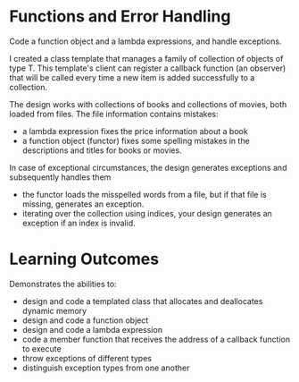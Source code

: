 # Functions and Error Handling
Code a function object and a lambda expressions, and handle exceptions.

I created a class template that manages a family of collection of objects of type T. This template's client can register a callback function (an observer) that will be called every time a new item is added successfully to a collection.

The design works with collections of books and collections of movies, both loaded from files. The file information contains mistakes:

+ a lambda expression fixes the price information about a book
+ a function object (functor) fixes some spelling mistakes in the descriptions and titles for books or movies.

In case of exceptional circumstances, the design generates exceptions and subsequently handles them

+ the functor loads the misspelled words from a file, but if that file is missing, generates an exception.
+ iterating over the collection using indices, your design generates an exception if an index is invalid.

# Learning Outcomes
Demonstrates the abilities to:

+ design and code a templated class that allocates and deallocates dynamic memory
+ design and code a function object
+ design and code a lambda expression
+ code a member function that receives the address of a callback function to execute
+ throw exceptions of different types
+ distinguish exception types from one another


